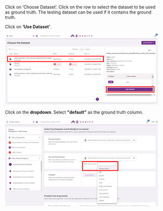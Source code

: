 Click on ‘Choose Dataset’. Click on the row to select the dataset to be used as ground truth. The testing dataset can be used if it contains the ground truth. 

Click on **‘Use Dataset’**.

![select-ground-truth-datasets](../../res/test-ai-model-generate-report/dataset-5.png)

Click on the **dropdown**. Select **"default"** as the ground truth column.

![select-gt-column-datasets](../../res/test-ai-model-generate-report/input-block-2.png)
